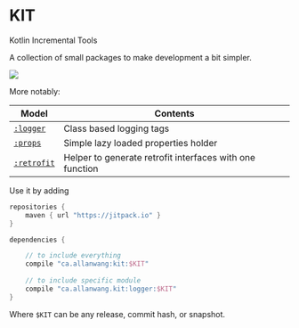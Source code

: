 # KIT

Kotlin Incremental Tools

A collection of small packages to make development a bit simpler.

[![](https://jitpack.io/v/ca.allanwang/kit.svg)](https://jitpack.io/#ca.allanwang/kit)

More notably:

| Model | Contents |
| --- | --- |
| [`:logger`](logger#readme) | Class based logging tags |
| [`:props`](props#readme) | Simple lazy loaded properties holder |
| [`:retrofit`](retrofit#readme) | Helper to generate retrofit interfaces with one function |

Use it by adding

```gradle
repositories {
    maven { url "https://jitpack.io" }
}

dependencies {

    // to include everything
    compile "ca.allanwang:kit:$KIT"
    
    // to include specific module
    compile "ca.allanwang.kit:logger:$KIT"
}
```

Where `$KIT` can be any release, commit hash, or snapshot.
